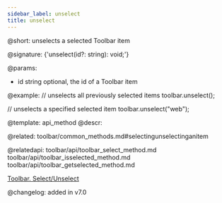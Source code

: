 ```yaml
---
sidebar_label: unselect
title: unselect
---          
```


@short: unselects a selected Toolbar item

@signature: {'unselect(id?: string): void;'}

@params:
- id	string  optional, the id of a Toolbar item

@example:
// unselects all previously selected items
toolbar.unselect();
 
// unselects a specified selected item
toolbar.unselect("web");


@template: api_method
@descr:

@related: toolbar/common_methods.md#selectingunselectinganitem

@relatedapi:
toolbar/api/toolbar_select_method.md
toolbar/api/toolbar_isselected_method.md
toolbar/api/toolbar_getselected_method.md

[Toolbar. Select/Unselect](https://snippet.dhtmlx.com/mi7qjwg2)

@changelog:
added in v7.0

